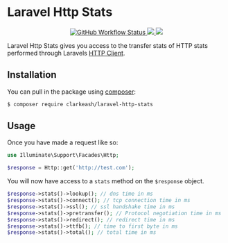# Laravel Http Stats

<p align="center">
  
  <a href="https://github.com/clarkeash/laravel-http-stats/actions?query=workflow%3ACI">
    <img alt="GitHub Workflow Status" src="https://img.shields.io/github/actions/workflow/status/clarkeash/laravel-http-stats/tests.yml?logo=github&style=for-the-badge">
  </a>
  <a href="https://github.com/clarkeash/laravel-http-stats/blob/master/LICENSE">
    <img src="https://img.shields.io/github/license/clarkeash/laravel-http-stats.svg?style=for-the-badge">
  </a>
  <a href="https://twitter.com/clarkeash">
    <img src="http://img.shields.io/badge/author-@clarkeash-blue.svg?style=for-the-badge">
  </a>
</p>

Laravel Http Stats gives you access to the transfer stats of HTTP stats performed through Laravels [HTTP Client](https://laravel.com/docs/http-client).

## Installation

You can pull in the package using [composer](https://getcomposer.org):

```bash
$ composer require clarkeash/laravel-http-stats
```

## Usage

Once you have made a request like so:

```php
use Illuminate\Support\Facades\Http;

$response = Http::get('http://test.com');
```

You will now have access to a `stats` method on the `$response` object.

```php
$response->stats()->lookup(); // dns time in ms
$response->stats()->connect(); // tcp connection time in ms
$response->stats()->ssl(); // ssl handshake time in ms
$response->stats()->pretransfer(); // Protocol negotiation time in ms
$response->stats()->redirect(); // redirect time in ms
$response->stats()->ttfb(); // time to first byte in ms
$response->stats()->total(); // total time in ms
```
